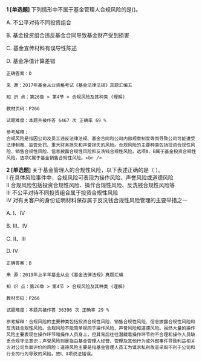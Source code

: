 **1 [单选题]** 
下列情形中不属于基金管理人合规风险的是()。

A. 不公平对待不同投资组合

B. 基金投资组合违反基金合同导致基金财产受到损害

C. 基金宣传材料有误导性陈述

D. 基金净值计算差错

```
正确答案：D

来 源：2017年基金从业资格考试《基金法律法规》真题汇编五

知 识 点：第26章 > 第4节 > 合规风险及其种类 (理解)

教材页码：P266

试题难度：本题共被作答 6467 次 正确率 69 %

参考解释：
合规风险是指因公司及员工违反法律法规、基金合同和公司内部规章制度等而导致公司可能遭受法律制裁、监管处罚、重大财务损失和声誉损失的风险。合规风险的主要种类包括投资合规性风险、销售合规性风险、信息披露合规性风险和反洗钱合规性风险。选项A、B属于基金投资合规性风险，选项C属于基金销售合规性风险。<br />

```


**2 [单选题]** 关于基金管理人的合规性风险，以下表述正确的是（     ）。 <br />
Ⅰ 在具体风险事件中，合规风险可表现为操作风险、声誉风险或道德风险 <br />
Ⅱ 合规风险包括投资合规性风险、操作合规性风险、反洗钱合规性风险等 <br />
Ⅲ 不公平对待不同投资组合属于投资合规性风险 <br />
Ⅳ 对有关客户的身份证明材料保存属于反洗钱合规性风险管理的主要举措之一

A. Ⅰ、Ⅳ

B. Ⅲ、Ⅳ

C. Ⅱ、Ⅲ

D. Ⅳ 

```
正确答案：B

来 源：2019年上半年基金从业《基金法律法规》真题汇编

知 识 点：第26章 > 第4节 > 合规风险及其种类 (理解)

教材页码：P266

试题难度：本题共被作答 36396 次 正确率 29 %

参考解释：合规风险的主要种类包括投资合规性风险、销售合规性风险、信息披露合规性风险和反洗钱合规性风险。合规风险不能简单视同于操作风险、声誉风险和道德风险。虽然大量的操作风险主要表现在操作环节和操作人员身上，但其背后往往潜藏着操作环节的不合理和操作人员缺乏合规守法意识；声誉风险则是指由基金管理人经营、管理及其他行为或外部事件导致利益相关方对公司负面评价的风险；道德风险主要是指基金管理人员工为谋求私利故意采取不利于公司和行业的行为导致的风险。故Ⅰ、Ⅱ项说法错误。
```

